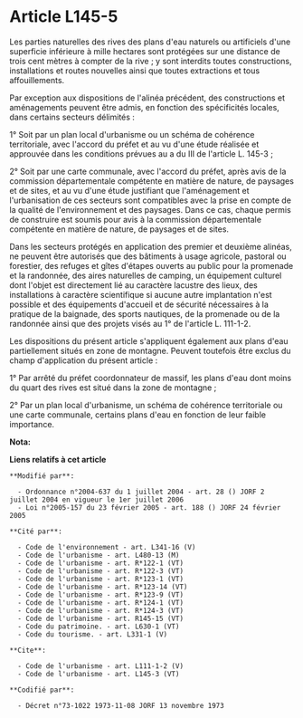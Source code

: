 # Article L145-5

Les parties naturelles des rives des plans d'eau naturels ou artificiels d'une superficie inférieure à mille hectares sont
protégées sur une distance de trois cent mètres à compter de la rive ; y sont interdits toutes constructions, installations
et routes nouvelles ainsi que toutes extractions et tous affouillements. 

Par exception aux dispositions de l'alinéa précédent, des constructions et aménagements peuvent être admis, en fonction des
spécificités locales, dans certains secteurs délimités : 

1° Soit par un plan local d'urbanisme ou un schéma de cohérence territoriale, avec l'accord du préfet et au vu d'une étude
réalisée et approuvée dans les conditions prévues au a du III de l'article L. 145-3 ; 

2° Soit par une carte communale, avec l'accord du préfet, après avis de la commission départementale compétente en matière de
nature, de paysages et de sites, et au vu d'une étude justifiant que l'aménagement et l'urbanisation de ces secteurs sont
compatibles avec la prise en compte de la qualité de l'environnement et des paysages. Dans ce cas, chaque permis de
construire est soumis pour avis à la commission départementale compétente en matière de nature, de paysages et de sites. 

Dans les secteurs protégés en application des premier et deuxième alinéas, ne peuvent être autorisés que des bâtiments à
usage agricole, pastoral ou forestier, des refuges et gîtes d'étapes ouverts au public pour la promenade et la randonnée, des
aires naturelles de camping, un équipement culturel dont l'objet est directement lié au caractère lacustre des lieux, des
installations à caractère scientifique si aucune autre implantation n'est possible et des équipements d'accueil et de
sécurité nécessaires à la pratique de la baignade, des sports nautiques, de la promenade ou de la randonnée ainsi que des
projets visés au 1° de l'article L. 111-1-2. 

Les dispositions du présent article s'appliquent également aux plans d'eau partiellement situés en zone de montagne. Peuvent
toutefois être exclus du champ d'application du présent article : 

1° Par arrêté du préfet coordonnateur de massif, les plans d'eau dont moins du quart des rives est situé dans la zone de
montagne ; 

2° Par un plan local d'urbanisme, un schéma de cohérence territoriale ou une carte communale, certains plans d'eau en
fonction de leur faible importance.

**Nota:**



**Liens relatifs à cet article**

	**Modifié par**:

	  - Ordonnance n°2004-637 du 1 juillet 2004 - art. 28 () JORF 2 juillet 2004 en vigueur le 1er juillet 2006
	  - Loi n°2005-157 du 23 février 2005 - art. 188 () JORF 24 février 2005

	**Cité par**:

	  - Code de l'environnement - art. L341-16 (V)
	  - Code de l'urbanisme - art. L480-13 (M)
	  - Code de l'urbanisme - art. R*122-1 (VT)
	  - Code de l'urbanisme - art. R*122-3 (VT)
	  - Code de l'urbanisme - art. R*123-1 (VT)
	  - Code de l'urbanisme - art. R*123-14 (VT)
	  - Code de l'urbanisme - art. R*123-9 (VT)
	  - Code de l'urbanisme - art. R*124-1 (VT)
	  - Code de l'urbanisme - art. R*124-3 (VT)
	  - Code de l'urbanisme - art. R145-15 (VT)
	  - Code du patrimoine. - art. L630-1 (VT)
	  - Code du tourisme. - art. L331-1 (V)

	**Cite**:

	  - Code de l'urbanisme - art. L111-1-2 (V)
	  - Code de l'urbanisme - art. L145-3 (VT)

	**Codifié par**:

	  - Décret n°73-1022 1973-11-08 JORF 13 novembre 1973
